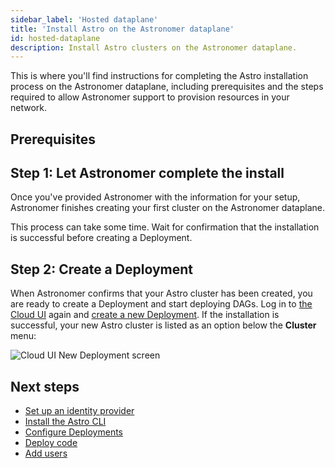 ```yaml
---
sidebar_label: 'Hosted dataplane'
title: 'Install Astro on the Astronomer dataplane'
id: hosted-dataplane
description: Install Astro clusters on the Astronomer dataplane.
---
```


This is where you'll find instructions for completing the Astro installation process on the Astronomer dataplane, including prerequisites and the steps required to allow Astronomer support to provision resources in your network.

## Prerequisites


## Step 1: Let Astronomer complete the install

Once you've provided Astronomer with the information for your setup, Astronomer finishes creating your first cluster on the Astronomer dataplane.

This process can take some time. Wait for confirmation that the installation is successful before creating a Deployment.

## Step 2: Create a Deployment

When Astronomer confirms that your Astro cluster has been created, you are ready to create a Deployment and start deploying DAGs. Log in to [the Cloud UI](https://cloud.astronomer.io) again and [create a new Deployment](create-deployment.md). If the installation is successful, your new Astro cluster is listed as an option below the **Cluster** menu:

![Cloud UI New Deployment screen](/img/docs/create-new-deployment-select-cluster.png)

## Next steps

- [Set up an identity provider](configure-idp.md)
- [Install the Astro CLI](cli/overview.md)
- [Configure Deployments](configure-deployment-resources.md)
- [Deploy code](deploy-code.md)
- [Add users](add-user.md)
